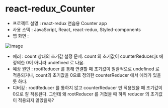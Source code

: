 # react-redux_Counter

- 프로젝트 설명 : react-redux 연습용 Counter app
- 사용 스택 : JavaScript, React, react-redux, Styled-components
- 앱 화면 :
  
![image](https://github.com/lhj5924/react-redux_Counter/assets/76608100/56adfdde-ff2b-4977-923b-0954a42a9ff6)


- 에러 : count 상태의 초기값 설정 문제.
 count 의 초기값이 counterReducer.js 에 정의한 0이 아니라 undefined 로 나옴.
- 예상 원인 : rootReducer 를 통해 연결할 때 초기값이 일괄적으로 undefined 로 적용되거나, count의 초기값을 0으로 정의한 counterReducer 에서 에러가 있을 듯 하다.
- 디버깅 : rootReducer 를 통하지 않고 counterReducer 만 적용했을 때 초기값이 0으로 잘 적용된다. 그런데 왜 rootReducer 를 거쳤을 때 하위 reducer 의 초기값이 적용되지 않았을까?
